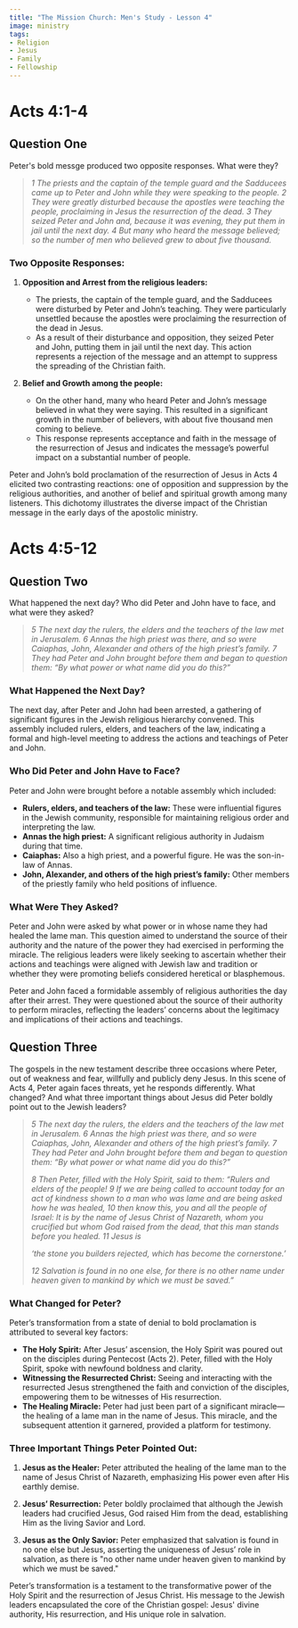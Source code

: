 ```yaml
---
title: "The Mission Church: Men's Study - Lesson 4"
image: ministry
tags:
- Religion
- Jesus
- Family
- Fellowship
---
```

# Acts 4:1-4
## Question One
Peter's bold messge produced two opposite responses.  What were they?

> _1 The priests and the captain of the temple guard and the Sadducees came up to Peter and John while they were speaking to the people. 2 They were greatly disturbed because the apostles were teaching the people, proclaiming in Jesus the resurrection of the dead. 3 They seized Peter and John and, because it was evening, they put them in jail until the next day. 4 But many who heard the message believed; so the number of men who believed grew to about five thousand._

### Two Opposite Responses:

1. **Opposition and Arrest from the religious leaders:**
   - The priests, the captain of the temple guard, and the Sadducees were disturbed by Peter and John’s teaching. They were particularly unsettled because the apostles were proclaiming the resurrection of the dead in Jesus.
   - As a result of their disturbance and opposition, they seized Peter and John, putting them in jail until the next day. This action represents a rejection of the message and an attempt to suppress the spreading of the Christian faith.

2. **Belief and Growth among the people:**
   - On the other hand, many who heard Peter and John’s message believed in what they were saying. This resulted in a significant growth in the number of believers, with about five thousand men coming to believe.
   - This response represents acceptance and faith in the message of the resurrection of Jesus and indicates the message’s powerful impact on a substantial number of people.

Peter and John’s bold proclamation of the resurrection of Jesus in Acts 4 elicited two contrasting reactions: one of opposition and suppression by the religious authorities, and another of belief and spiritual growth among many listeners. This dichotomy illustrates the diverse impact of the Christian message in the early days of the apostolic ministry.

# Acts 4:5-12
## Question Two
What happened the next day?  Who did Peter and John have to face, and what were they asked?

> _5 The next day the rulers, the elders and the teachers of the law met in Jerusalem. 6 Annas the high priest was there, and so were Caiaphas, John, Alexander and others of the high priest’s family. 7 They had Peter and John brought before them and began to question them: “By what power or what name did you do this?”_

### What Happened the Next Day?

The next day, after Peter and John had been arrested, a gathering of significant figures in the Jewish religious hierarchy convened. This assembly included rulers, elders, and teachers of the law, indicating a formal and high-level meeting to address the actions and teachings of Peter and John.

### Who Did Peter and John Have to Face?

Peter and John were brought before a notable assembly which included:
- **Rulers, elders, and teachers of the law:** These were influential figures in the Jewish community, responsible for maintaining religious order and interpreting the law.
- **Annas the high priest:** A significant religious authority in Judaism during that time.
- **Caiaphas:** Also a high priest, and a powerful figure. He was the son-in-law of Annas.
- **John, Alexander, and others of the high priest’s family:** Other members of the priestly family who held positions of influence.

### What Were They Asked?

Peter and John were asked by what power or in whose name they had healed the lame man. This question aimed to understand the source of their authority and the nature of the power they had exercised in performing the miracle. The religious leaders were likely seeking to ascertain whether their actions and teachings were aligned with Jewish law and tradition or whether they were promoting beliefs considered heretical or blasphemous.

Peter and John faced a formidable assembly of religious authorities the day after their arrest. They were questioned about the source of their authority to perform miracles, reflecting the leaders’ concerns about the legitimacy and implications of their actions and teachings.

## Question Three
The gospels in the new testament describe three occasions where Peter, out of weakness and fear, willfully and publicly deny Jesus.  In this scene of Acts 4, Peter again faces threats, yet he responds differently.  What changed? And what three important things about Jesus did Peter boldly point out to the Jewish leaders?

> _5 The next day the rulers, the elders and the teachers of the law met in Jerusalem. 6 Annas the high priest was there, and so were Caiaphas, John, Alexander and others of the high priest’s family. 7 They had Peter and John brought before them and began to question them: “By what power or what name did you do this?”_
>
> _8 Then Peter, filled with the Holy Spirit, said to them: “Rulers and elders of the people! 9 If we are being called to account today for an act of kindness shown to a man who was lame and are being asked how he was healed, 10 then know this, you and all the people of Israel: It is by the name of Jesus Christ of Nazareth, whom you crucified but whom God raised from the dead, that this man stands before you healed. 11 Jesus is_
>
> _‘the stone you builders rejected,_
> _which has become the cornerstone.’_
>
> _12 Salvation is found in no one else, for there is no other name under heaven given to mankind by which we must be saved.”_

### What Changed for Peter?

Peter’s transformation from a state of denial to bold proclamation is attributed to several key factors:

- **The Holy Spirit:** After Jesus’ ascension, the Holy Spirit was poured out on the disciples during Pentecost (Acts 2). Peter, filled with the Holy Spirit, spoke with newfound boldness and clarity.
- **Witnessing the Resurrected Christ:** Seeing and interacting with the resurrected Jesus strengthened the faith and conviction of the disciples, empowering them to be witnesses of His resurrection.
- **The Healing Miracle:** Peter had just been part of a significant miracle—the healing of a lame man in the name of Jesus. This miracle, and the subsequent attention it garnered, provided a platform for testimony.

### Three Important Things Peter Pointed Out:

1. **Jesus as the Healer:** Peter attributed the healing of the lame man to the name of Jesus Christ of Nazareth, emphasizing His power even after His earthly demise.

2. **Jesus’ Resurrection:** Peter boldly proclaimed that although the Jewish leaders had crucified Jesus, God raised Him from the dead, establishing Him as the living Savior and Lord.

3. **Jesus as the Only Savior:** Peter emphasized that salvation is found in no one else but Jesus, asserting the uniqueness of Jesus’ role in salvation, as there is "no other name under heaven given to mankind by which we must be saved."

Peter’s transformation is a testament to the transformative power of the Holy Spirit and the resurrection of Jesus Christ. His message to the Jewish leaders encapsulated the core of the Christian gospel: Jesus' divine authority, His resurrection, and His unique role in salvation.

[^1]: **Title:** []()<br>
**Publication:** []()<br>
**Archive:** [archive]()

[^2]: **Title:** []()<br>
**Publication:** []()<br>
**Archive:** [archive]()
